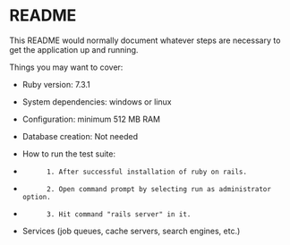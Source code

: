 # README

This README would normally document whatever steps are necessary to get the
application up and running.

Things you may want to cover:

* Ruby version: 7.3.1

* System dependencies: windows or linux

* Configuration: minimum 512 MB RAM

* Database creation: Not needed

* How to run the test suite:
*           1. After successful installation of ruby on rails.
*           2. Open command prompt by selecting run as administrator option.
*           3. Hit command "rails server" in it.

* Services (job queues, cache servers, search engines, etc.)
